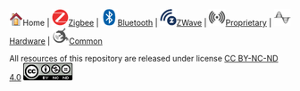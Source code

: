 ![](files/home.png)Home | ![](files/zigbee-icon-30x30.png)[Zigbee](ZB-BootCamp) | ![](files/bluetooth-icon-30x30.png)[Bluetooth](Bluetooth) | ![](files/z-wave-icon-30x30.png)[ZWave](ZWave) | ![](files/proprietary-icon-grey-30x30.png)[Proprietary](Proprietary) | ![](files/hardware-icon-grey-30x30.png)[Hardware](Hardware) | ![](files/common-icon-30x30.png)[Common](Common)  

All resources of this repository are released under license [CC BY-NC-ND 4.0](https://creativecommons.org/licenses/by-nc-nd/4.0/) ![license](files/license.png) 

